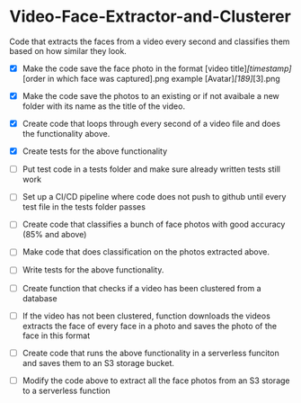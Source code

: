 # Video-Face-Extractor-and-Clusterer
Code that extracts the faces from a video every second and classifies them based on how similar they look.

- [x] Make the code save the face photo in the format [video title]_[timestamp]_[order in which face was captured].png example [Avatar]_[189]_[3].png
- [x] Make the code save the photos to an existing or if not avaibale a new folder with its name as the title of the video.
- [x] Create code that loops through every second of a video file and does the functionality above.
- [x] Create tests for the above functionality

- [ ] Put test code in a tests folder and make sure already written tests still work
- [ ] Set up a CI/CD pipeline where code does not push to github until every test file in the tests folder passes

- [ ] Create code that classifies a bunch of face photos with good accuracy (85% and above)
- [ ] Make code that does classification on the photos extracted above.
- [ ] Write tests for the above functionality.

- [ ] Create function that checks if a video has been clustered from a database 
- [ ] If the video has not been clustered, function downloads the videos extracts the face of every face in a photo and saves the photo of the face in this format

- [ ] Create code that runs the above functionality in a serverless funciton and saves them to an S3 storage bucket.
- [ ] Modify the code above to extract all the face photos from an S3 storage to a serverless function
